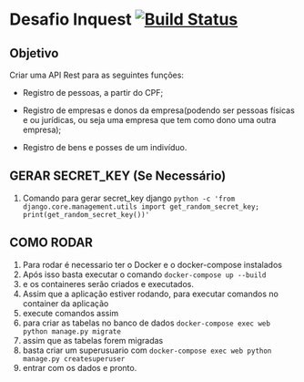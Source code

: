 # Desafio Inquest [![Build Status](https://travis-ci.org/Christian-Oliveira/desafio-inquest.svg?branch=master)](https://travis-ci.org/Christian-Oliveira/desafio-inquest)

## Objetivo
Criar uma API Rest para as seguintes funções:
- Registro de pessoas, a partir do CPF;

- Registro de empresas e donos da empresa(podendo ser pessoas físicas e ou jurídicas, ou seja uma empresa que tem como dono uma outra empresa);

- Registro de bens e posses de um indivíduo.

## GERAR SECRET_KEY (Se Necessário)
1. Comando para gerar secret_key django
    ```python -c 'from django.core.management.utils import get_random_secret_key; print(get_random_secret_key())'```
## COMO RODAR
1. Para rodar é necessario ter o Docker e o docker-compose instalados
2. Após isso basta executar o comando
    ```docker-compose up --build```
3. e os containeres serão criados e executados.
4. Assim que a aplicação estiver rodando, para executar comandos no container da aplicação
5. execute comandos assim
6. para criar as tabelas no banco de dados
    ```docker-compose exec web python manage.py migrate```
7. assim que as tabelas forem migradas
8. basta criar um superusuario com
    ```docker-compose exec web python manage.py createsuperuser```
9. entrar com os dados e pronto.